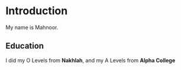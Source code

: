 # Introduction 
My name is Mahnoor. 
## Education
I did my O Levels from **Nakhlah**, and my A Levels from **Alpha College**
